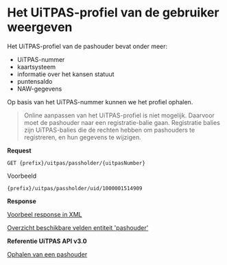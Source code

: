 ---
---

# Het UiTPAS-profiel van de gebruiker weergeven
Het UiTPAS-profiel van de pashouder bevat onder meer:
* UiTPAS-nummer
* kaartsysteem
* informatie over het kansen statuut
* puntensaldo
* NAW-gegevens

Op basis van het UiTPAS-nummer kunnen we het profiel ophalen.

> Online aanpassen van het UiTPAS-profiel is niet mogelijk. Daarvoor moet de pashouder naar een registratie-balie gaan. Registratie balies zijn UiTPAS-balies die de rechten hebben om pashouders te registreren, en hun gegevens te wijzigen. 

**Request**

```
GET {prefix}/uitpas/passholder/{uitpasNumber}
```

Voorbeeld

```
{prefix}/uitpas/passholder/uid/1000001514909
```

**Response** 

[Voorbeel response in XML](http://documentatie.uitdatabank.be/content/uitpas_api/latest/pashouders/ophalen-van-pashouder/) 

[Overzicht beschikbare velden entiteit 'pashouder'](http://documentatie.uitdatabank.be/content/uitpas_api/latest/entiteiten/pashouder-entiteit/) 

**Referentie UiTPAS API v3.0**

[Ophalen van een pashouder](http://documentatie.uitdatabank.be/content/uitpas_api/latest/pashouders/ophalen-van-pashouder/) 
